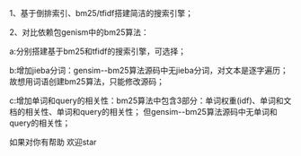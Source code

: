 1、基于倒排索引、bm25/tfidf搭建简洁的搜索引擎；


2、对比依赖包genism中的bm25算法：

a:分别搭建基于bm25和tfidf的搜索引擎，可选择；

b:增加jieba分词：gensim--bm25算法源码中无jieba分词，对文本是逐字遍历；故想用词语创建bm25算法，只能修改源码；

c:增加单词和query的相关性：bm25算法中包含3部分：单词权重(idf)、单词和文档的相关性、单词和query的相关性；
但gensim--bm25算法源码中无单词和query的相关性；


如果对你有帮助 欢迎star






